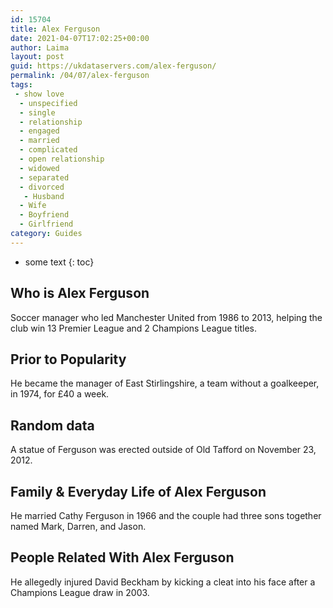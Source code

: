```yaml
---
id: 15704
title: Alex Ferguson
date: 2021-04-07T17:02:25+00:00
author: Laima
layout: post
guid: https://ukdataservers.com/alex-ferguson/
permalink: /04/07/alex-ferguson
tags:
 - show love
  - unspecified
  - single
  - relationship
  - engaged
  - married
  - complicated
  - open relationship
  - widowed
  - separated
  - divorced
   - Husband
  - Wife
  - Boyfriend
  - Girlfriend
category: Guides
---
```


* some text
{: toc}


## Who is Alex Ferguson
                  
                  
                  
Soccer manager who led Manchester United from 1986 to 2013, helping the club win 13 Premier League and 2 Champions League titles.
                  
              
            
              
            
                
                
                
## Prior to Popularity
                  
                  
                  
He became the manager of East Stirlingshire, a team without a goalkeeper, in 1974, for £40 a week.
                  
              
            
              
            
                
                
                
## Random data
                  
                  
                  
A statue of Ferguson was erected outside of Old Tafford on November 23, 2012.
                  
              
            
              
            
                
                
                
## Family & Everyday Life of Alex Ferguson
                  
                  
                  
He married Cathy Ferguson in 1966 and the couple had three sons together named Mark, Darren, and Jason.
                  
              
            
              
            
                
                
                
## People Related With Alex Ferguson
                  
                  
                  
He allegedly injured David Beckham by kicking a cleat into his face after a Champions League draw in 2003.
                  
              
            
              
            
                
              
            
              
              
            
            
              
            
          
          
          